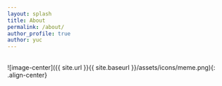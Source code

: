 ```yaml
---
layout: splash
title: About
permalink: /about/
author_profile: true
author: yuc
---
```

<br>
![image-center]({{ site.url }}{{ site.baseurl }}/assets/icons/meme.png){: .align-center}

<!-- I also think and do lots of outdoor sports. -->

<!-- ![image-center]({{ site.url }}{{ site.baseurl }}/assets/icons/author2_300.png){: .align-center} -->

<!-- <figure class="align-left">
  <img src="{{ site.url }}{{ site.baseurl }}/assets/icons/author2_300.png" alt="">
  <figcaption>Itty-bitty caption.</figcaption>
</figure>  -->

